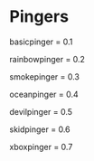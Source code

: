 # Pingers

basicpinger = 0.1

rainbowpinger = 0.2

smokepinger = 0.3

oceanpinger = 0.4

devilpinger = 0.5

skidpinger = 0.6

xboxpinger = 0.7

